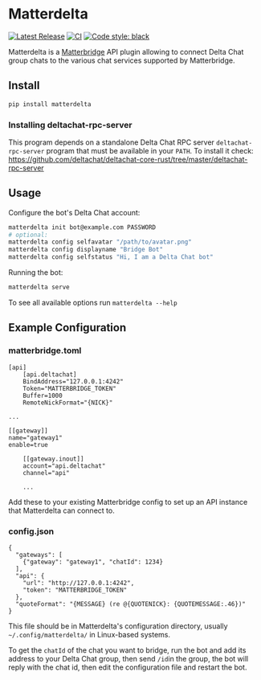 # Matterdelta

[![Latest Release](https://img.shields.io/pypi/v/matterdelta.svg)](https://pypi.org/project/matterdelta)
[![CI](https://github.com/deltachat-bot/matterdelta/actions/workflows/python-ci.yml/badge.svg)](https://github.com/deltachat-bot/matterdelta/actions/workflows/python-ci.yml)
[![Code style: black](https://img.shields.io/badge/code%20style-black-000000.svg)](https://github.com/psf/black)

Matterdelta is a [Matterbridge](https://github.com/42wim/matterbridge) API plugin allowing to connect
Delta Chat group chats to the various chat services supported by Matterbridge.

## Install

```sh
pip install matterdelta
```

### Installing deltachat-rpc-server

This program depends on a standalone Delta Chat RPC server `deltachat-rpc-server` program that must be
available in your `PATH`. To install it check:
https://github.com/deltachat/deltachat-core-rust/tree/master/deltachat-rpc-server

## Usage

Configure the bot's Delta Chat account:

```sh
matterdelta init bot@example.com PASSWORD
# optional:
matterdelta config selfavatar "/path/to/avatar.png"
matterdelta config displayname "Bridge Bot"
matterdelta config selfstatus "Hi, I am a Delta Chat bot"
```

Running the bot:

```sh
matterdelta serve
```

To see all available options run `matterdelta --help`

## Example Configuration

### matterbridge.toml

```
[api]
    [api.deltachat]
    BindAddress="127.0.0.1:4242"
    Token="MATTERBRIDGE_TOKEN"
    Buffer=1000
    RemoteNickFormat="{NICK}"

...

[[gateway]]
name="gateway1"
enable=true

    [[gateway.inout]]
    account="api.deltachat"
    channel="api"

    ...
```

Add these to your existing Matterbridge config to set up an API instance that Matterdelta can connect to.

### config.json

```
{
  "gateways": [
    {"gateway": "gateway1", "chatId": 1234}
  ],
  "api": {
    "url": "http://127.0.0.1:4242",
    "token": "MATTERBRIDGE_TOKEN"
  },
  "quoteFormat": "{MESSAGE} (re @{QUOTENICK}: {QUOTEMESSAGE:.46})"
}
```

This file should be in Matterdelta's configuration directory, usually `~/.config/matterdelta/`
in Linux-based systems.

To get the `chatId` of the chat you want to bridge, run the bot and add its address to your Delta Chat group,
then send `/id`in the group, the bot will reply with the chat id, then edit the configuration file
and restart the bot.
